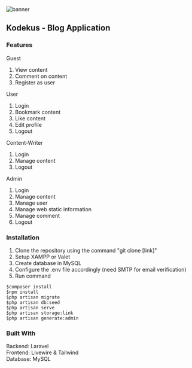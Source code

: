 ![banner](https://banners.beyondco.de/Kodekus.png?theme=light&packageManager=&packageName=https%3A%2F%2Fgithub.com%2Fsherwinchia%2Fkodekus&pattern=architect&style=style_1&description=Laravel+Blogging+Web+Application&md=1&showWatermark=0&fontSize=100px&images=https%3A%2F%2Flaravel.com%2Fimg%2Flogomark.min.svg)

## Kodekus - Blog Application

### Features
Guest
1. View content
2. Comment on content
3. Register as user

User
1. Login
2. Bookmark content
3. Like content
4. Edit profile
5. Logout

Content-Writer
1. Login
2. Manage content
3. Logout

Admin 
1. Login
2. Manage content
3. Manage user
4. Manage web static information
5. Manage comment
6. Logout

### Installation

1. Clone the repository using the command "git clone [link]"
2. Setup XAMPP or Valet
3. Create database in MySQL
4. Configure the .env file accordingly (need SMTP for email verification)
5. Run command 
```
$composer install
$npm install
$php artisan migrate
$php artisan db:seed
$php artisan serve
$php artisan storage:link
$php artisan generate:admin
```

### Built With
Backend: Laravel <br />
Frontend: Livewire & Tailwind <br />
Database: MySQL
